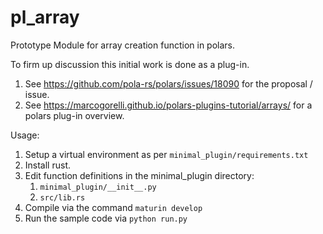 # pl_array
Prototype Module for array creation function in polars.

To firm up discussion this initial work is done as a plug-in.
1. See https://github.com/pola-rs/polars/issues/18090 for the proposal / issue.
2. See https://marcogorelli.github.io/polars-plugins-tutorial/arrays/ for a polars plug-in overview.

Usage:
1. Setup a virtual environment as per `minimal_plugin/requirements.txt`
2. Install rust.
3. Edit function definitions in the minimal_plugin directory:
    1. `minimal_plugin/__init__.py`
    2. `src/lib.rs`
4. Compile via the command `maturin develop`
5. Run the sample code via `python run.py`
